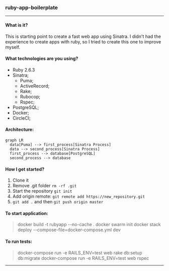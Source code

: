 ### ruby-app-boilerplate
---

#### What is it?
This is starting point to create a fast web app using Sinatra. I didn't had the experience to create apps with ruby, so I tried to create this one to improve myself.

#### What technologies are you using?
- Ruby 2.6.3
- Sinatra;
    - Puma;
    - ActiveRecord;
    - Rake;
    - Rubocop;
    - Rspec;
- PostgreSQL;
- Docker;
- CircleCI;

#### Architecture:

```mermaid
graph LR
  data[Puma] --> first_process[Sinatra Process]
  data --> second_process[Sinatra Process]
  first_process --> database[PostgreSQL]
  second_process --> database

```

#### How I get started?
1. Clone it
2. Remove .git folder `rm -rf .git`
3. Start the repository `git init`
4. Add origin remote: `git remote add https://new_repository.git`
5. `git add .` and then `git push origin master`

#### To start application:
> docker build -t rubyapp --no-cache . 
> docker swarm init
> docker stack deploy --compose-file=docker-compose.yml dev

#### To run tests:
> docker-compose run -e RAILS_ENV=test web rake db:setup db:migrate
> docker-compose run -e RAILS_ENV=test web rspec

---
